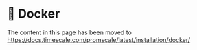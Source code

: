 # 🐳 Docker

The content in this page has been moved to https://docs.timescale.com/promscale/latest/installation/docker/
